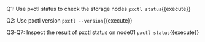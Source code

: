 Q1: Use pxctl status to check the storage nodes
`pxctl status`{{execute}}

Q2: Use pxctl version
`pxctl --version`{{execute}}

Q3-Q7: Inspect the result of pxctl status on node01
`pxctl status`{{execute}}
